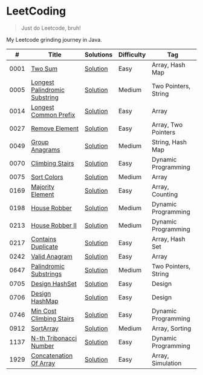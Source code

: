 # LeetCoding

> Just do Leetcode, bruh!

My Leetcode grinding journey in Java.

| #    | Title                                                                                         | Solutions                                                                                       | Difficulty | Tag                  |
|------|-----------------------------------------------------------------------------------------------|-------------------------------------------------------------------------------------------------|------------|----------------------|
| 0001 | [Two Sum](https://leetcode.com/problems/two-sum/)                                             | [Solution](src/main/java/org/redquark/leetcoding/arrays/TwoSum.java)                            | Easy       | Array, Hash Map      |
| 0005 | [Longest Palindromic Substring](https://leetcode.com/problems/longest-palindromic-substring/) | [Solution](src/main/java/org/redquark/leetcoding/twopointers/LongestPalindromicSubstring.java)  | Medium     | Two Pointers, String |
| 0014 | [Longest Common Prefix](https://leetcode.com/problems/longest-common-prefix/)                 | [Solution](src/main/java/org/redquark/leetcoding/arrays/LongestCommonPrefix.java)               | Easy       | Array                |
| 0027 | [Remove Element](https://leetcode.com/problems/remove-element/)                               | [Solution](src/main/java/org/redquark/leetcoding/arrays/RemoveElement.java)                     | Easy       | Array, Two Pointers  |
| 0049 | [Group Anagrams](https://leetcode.com/problems/group-anagrams/)                               | [Solution](src/main/java/org/redquark/leetcoding/strings/GroupAnagrams.java)                    | Medium     | String, Hash Map     |
| 0070 | [Climbing Stairs](https://leetcode.com/problems/climbing-stairs/)                             | [Solution](src/main/java/org/redquark/leetcoding/dynamicprogramming/ClimbingStairs.java)        | Easy       | Dynamic Programming  |
| 0075 | [Sort Colors](https://leetcode.com/problems/sort-colors/)                                     | [Solution](src/main/java/org/redquark/leetcoding/arrays/SortColors.java)                        | Medium     | Array                |
| 0169 | [Majority Element](https://leetcode.com/problems/majority-element/)                           | [Solution](src/main/java/org/redquark/leetcoding/arrays/MajorityElement.java)                   | Easy       | Array, Counting      |
| 0198 | [House Robber](https://leetcode.com/problems/house-robber/)                                   | [Solution](src/main/java/org/redquark/leetcoding/dynamicprogramming/HouseRobber.java)           | Medium     | Dynamic Programming  |
| 0213 | [House Robber II](https://leetcode.com/problems/house-robber-ii/)                             | [Solution](src/main/java/org/redquark/leetcoding/dynamicprogramming/HouseRobberII.java)         | Medium     | Dynamic Programming  |
| 0217 | [Contains Duplicate](https://leetcode.com/problems/contains-duplicate/)                       | [Solution](src/main/java/org/redquark/leetcoding/arrays/ContainsDuplicate.java)                 | Easy       | Array, Hash Set      |
| 0242 | [Valid Anagram](https://leetcode.com/problems/valid-anagram/)                                 | [Solution](src/main/java/org/redquark/leetcoding/arrays/ValidAnagram.java)                      | Easy       | Array                |
| 0647 | [Palindromic Substrings](https://leetcode.com/problems/palindromic-substrings/)               | [Solution](src/main/java/org/redquark/leetcoding/twopointers/PalindromicSubstrings.java)        | Medium     | Two Pointers, String |
| 0705 | [Design HashSet](https://leetcode.com/problems/design-hashset/)                               | [Solution](src/main/java/org/redquark/leetcoding/design/DesignHashSet.java)                     | Easy       | Design               |
| 0706 | [Design HashMap](https://leetcode.com/problems/design-hashmap/)                               | [Solution](src/main/java/org/redquark/leetcoding/design/DesignHashMap.java)                     | Easy       | Design               |
| 0746 | [Min Cost Climbing Stairs](https://leetcode.com/problems/min-cost-climbing-stairs/)           | [Solution](src/main/java/org/redquark/leetcoding/dynamicprogramming/MinCostClimbingStairs.java) | Easy       | Dynamic Programming  |
| 0912 | [SortArray](https://leetcode.com/problems/sort-array/)                                        | [Solution](src/main/java/org/redquark/leetcoding/arrays/SortArray.java)                         | Medium     | Array, Sorting       |
| 1137 | [N-th Tribonacci Number](https://leetcode.com/problems/n-th-tribonacci-number/)               | [Solution](src/main/java/org/redquark/leetcoding/dynamicprogramming/NthTribonacciNumber.java)   | Easy       | Dynamic Programming  |
| 1929 | [Concatenation Of Array](https://leetcode.com/problems/concatenation-of-array/)               | [Solution](src/main/java/org/redquark/leetcoding/arrays/ConcatenationOfArray.java)              | Easy       | Array, Simulation    |